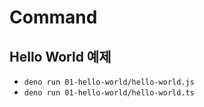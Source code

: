 # Command

## Hello World 예제

- `deno run 01-hello-world/hello-world.js`
- `deno run 01-hello-world/hello-world.ts`
